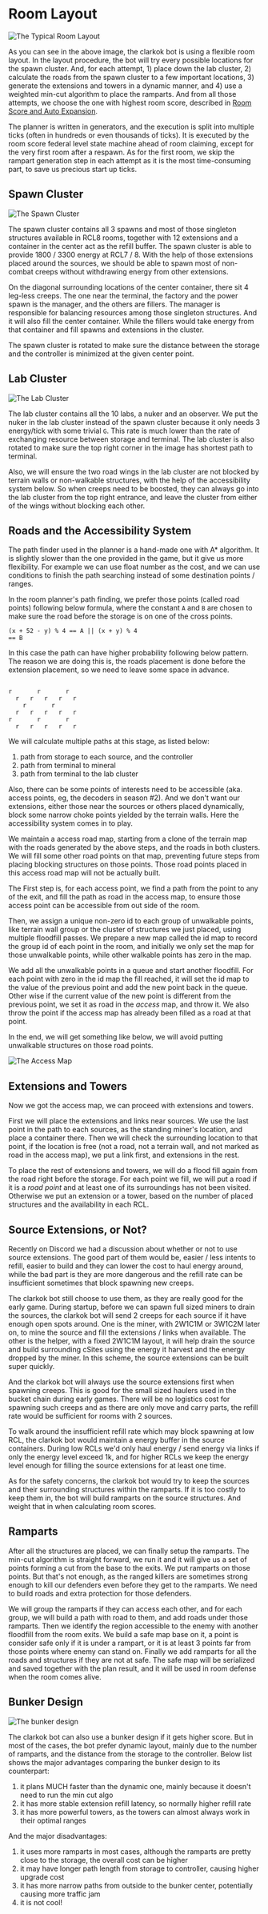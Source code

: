 # Room Layout

![The Typical Room Layout](image/typical-layout.png)

As you can see in the above image, the clarkok bot is using a flexible room layout. In the layout procedure, the botwill try every possible locations for the spawn cluster. And, for each attempt, 1) place down the lab cluster, 2)calculate the roads from the spawn cluster to a few important locations, 3) generate the extensions and towers in adynamic manner, and 4) use a weighted min-cut algorithm to place the ramparts. And from all those attempts, we choose theone with highest room score, described in [Room Score and Auto Expansion](04-room-score-and-auto-expansion.md).

The planner is written in generators, and the execution is split into multiple ticks (often in hundreds or eventhousands of ticks). It is executed by the room score federal level state machine ahead of room claiming, except for the veryfirst room after a respawn. As for the first room, we skip the rampart generation step in each attempt as it is the most time-consuming part,to save us precious start up ticks.

## Spawn Cluster

![The Spawn Cluster](image/spawn-cluster.png)

The spawn cluster contains all 3 spawns and most of those singleton structures available in RCL8 rooms, together with 12 extensionsand a container in the center act as the refill buffer. The spawn cluster is able to provide 1800 / 3300 energy at RCL7/ 8. With the help of those extensions placed around the sources, we should be able to spawn most of non-combatcreeps without withdrawing energy from other extensions.

On the diagonal surrounding locations of the center container, there sit 4 leg-less creeps. The one near the terminal, thefactory and the power spawn is the manager, and the others are fillers. The manager is responsible for balancing resourcesamong those singleton structures. And it will also fill the center container. While the fillers would take energy fromthat container and fill spawns and extensions in the cluster.

The spawn cluster is rotated to make sure the distance between the storage and the controller is minimized at the givencenter point.

## Lab Cluster

![The Lab Cluster](image/lab-cluster.png)

The lab cluster contains all the 10 labs, a nuker and an observer. We put the nuker in the lab cluster instead of thespawn cluster because it only needs 3 energy/tick with some trivial `G`. This rate is much lower than the rate ofexchanging resource between storage and terminal. The lab cluster is also rotated to make sure the top right corner inthe image has shortest path to terminal.

Also, we will ensure the two road wings in the lab cluster are not blocked by terrain walls or non-walkable structures,with the help of the accessibility system below. So when creeps need to be boosted, they can always go into the labcluster from the top right entrance, and leave the cluster from either of the wings without blocking each other.

## Roads and the Accessibility System

The path finder used in the planner is a hand-made one with A\* algorithm. It is slightly slower than the one provided in the game, but it give us more flexibility. For example we can use float number as the cost, and we can use conditions tofinish the path searching instead of some destination points / ranges.

In the room planner's path finding, we prefer those points (called road points) following below formula, where the constant `A` and `B` are chosen tomake sure the road before the storage is on one of the cross points.

```
(x + 52 - y) % 4 == A || (x + y) % 4== B
```

In this case the path can have higher probability following below pattern. The reason we are doing this is, the roadsplacement is done before the extension placement, so we need to leave some space in advance.

```
r       r       r 
  r   r   r   r   r
    r       r       
  r   r   r   r   r 
r       r       r 
  r   r   r   r   r 
```

We will calculate multiple paths at this stage, as listed below:

 1. path from storage to each source, and the controller
 2. path from terminal to mineral
 3. path from terminal to the lab cluster

Also, there can be some points of interests need to be accessible (aka. access points, eg, the decoders in season #2).And we don't want our extensions, either those near the sources or others placed dynamically, block some narrow choke points yielded by the terrain walls. Here the accessibility system comes in to play.

We maintain a access road map, starting from a clone of the terrain map with the roads generated by the above steps, andthe roads in both clusters. We will fill some other road points on that map, preventing future steps from placingblocking structures on those points. Those road points placed in this access road map will not be actually built.

The First step is, for each access point, we find a path from the point to any of the exit, and fill the path as road inthe access map, to ensure those access point can be accessible from out side of the room.

Then, we assign a unique non-zero id to each group of unwalkable points, like terrain wall group or the cluster ofstructures we just placed, using multiple floodfill passes. We prepare a new map called the id map to record the groupid of each point in the room, and initially we only set the map for those unwalkable points, while other walkable pointshas zero in the map.

We add all the unwalkable points in a queue and start another floodfill. For each point with zero in the id map the fillreached, it will set the id map to the value of the previous point and add the new point back in the queue. Other wiseif the current value of the new point is different from the previous point, we set it as road in the *access* map, andthrow it. We also throw the point if the access map has already been filled as a road at that point.

In the end, we will get something like below, we will avoid putting unwalkable structures on those road points.

![The Access Map](image/access-map.png)

## Extensions and Towers

Now we got the access map, we can proceed with extensions and towers.

First we will place the extensions and links near sources. We use the last point in the path to each sources, as thestanding miner's location, and place a container there. Then we will check the surrounding location to that point, ifthe location is free (not a road, not a terrain wall, and not marked as road in the access map), we put a link first,and extensions in the rest.

To place the rest of extensions and towers, we will do a flood fill again from the road right before the storage. Foreach point we fill, we will put a road if it is a *road point* and at least one of its surroundings has not beenvisited. Otherwise we put an extension or a tower, based on the number of placed structures and the availability in eachRCL.

## Source Extensions, or Not?

Recently on Discord we had a discussion about whether or not to use source extensions. The good part of them would be, easier / less intents to refill, easier to build and they can lower the cost to haul energy around, while the bad part is they are more dangerous and the refill rate can be insufficient sometimes that block spawning new creeps.

The clarkok bot still choose to use them, as they are really good for the early game. During startup, before we can spawn full sized miners to drain the sources, the clarkok bot will send 2 creeps for each source if it have enough open spots around. One is the miner, with 2W1C1M or 3W1C2M later on, to mine the source and fill the extensions / links when available. The other is the helper, with a fixed 2W1C1M layout, it will help drain the source and build surrounding cSites using the energy it harvest and the energy dropped by the miner. In this scheme, the source extensions can be built super quickly.

And the clarkok bot will always use the source extensions first when spawning creeps. This is good for the small sized haulers used in the bucket chain during early games. There will be no logistics cost for spawning such creeps and as there are only move and carry parts, the refill rate would be sufficient for rooms with 2 sources.

To walk around the insufficient refill rate which may block spawning at low RCL, the clarkok bot would maintain a energy buffer in the source containers. During low RCLs we'd only haul energy / send energy via links if only the energy level exceed 1k, and for higher RCLs we keep the energy level enough for filling the source extensions for at least one time.

As for the safety concerns, the clarkok bot would try to keep the sources and their surrounding structures within the ramparts. If it is too costly to keep them in, the bot will build ramparts on the source structures. And weight that in when calculating room scores.

## Ramparts

After all the structures are placed, we can finally setup the ramparts. The min-cut algorithm is straight forward, werun it and it will give us a set of points forming a cut from the base to the exits. We put ramparts on those points.But that's not enough, as the ranged killers are sometimes strong enough to kill our defenders even before they get tothe ramparts. We need to build roads and extra protection for those defenders.

We will group the ramparts if they can access each other, and for each group, we will build a path with road to them,and add roads under those ramparts. Then we identify the region accessible to the enemy with another floodfill from theroom exits. We build a safe map base on it, a point is consider safe only if it is under a rampart, or it is at least 3points far from those points where enemy can stand on. Finally we add ramparts for all the roads and structures if theyare not at safe.  The safe map will be serialized and saved together with the plan result, and it will be used in roomdefense when the room comes alive.

## Bunker Design

![The bunker design](image/bunker.jpg)

The clarkok bot can also use a bunker design if it gets higher score. But in most of the cases, the bot prefer dynamiclayout, mainly due to the number of ramparts, and the distance from the storage to the controller. Below list shows the majoradvantages comparing the bunker design to its counterpart:

1. it plans MUCH faster than the dynamic one, mainly because it doesn't need to run the min cut algo
2. it has more stable extension refill latency, so normally higher refill rate
3. it has more powerful towers, as the towers can almost always work in their optimal ranges

And the major disadvantages:

1. it uses more ramparts in most cases, although the ramparts are pretty close to the storage, the overall cost can behigher
2. it may have longer path length from storage to controller, causing higher upgrade cost
3. it has more narrow paths from outside to the bunker center, potentially causing more traffic jam
4. it is not cool!

